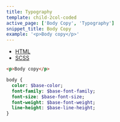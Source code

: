 ```yaml
---
title: Typography
template: child-2col-coded
active_page: ['Body Copy', 'Typography']
snippet_title: Body Copy
example: '<p>Body copy</p>'
---
```


* [HTML](0)
* [SCSS](1)

```html
<p>Body copy</p>
```
```sass
body {
  color: $base-color;
  font-family: $base-font-family;
  font-size: $base-font-size;
  font-weight: $base-font-weight;
  line-height: $base-line-height;
}
```
